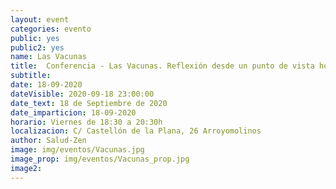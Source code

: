 ```yaml
---
layout: event
categories: evento
public: yes
public2: yes
name: Las Vacunas
title:  Conferencia - Las Vacunas. Reflexión desde un punto de vista holístico
subtitle:
date: 18-09-2020
dateVisible: 2020-09-18 23:00:00
date_text: 18 de Septiembre de 2020
date_imparticion: 18-09-2020
horario: Viernes de 18:30 a 20:30h
localizacion: C/ Castellón de la Plana, 26 Arroyomolinos
author: Salud-Zen
image: img/eventos/Vacunas.jpg
image_prop: img/eventos/Vacunas_prop.jpg
image2:
---
```

